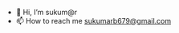 - 👋 Hi, I’m sukum@r
- 📫 How to reach me sukumarb679@gmail.com

<!---
sukumar0/sukumar0 is a ✨ special ✨ repository because its `README.md` (this file) appears on your GitHub profile.
You can click the Preview link to take a look at your changes.
--->
